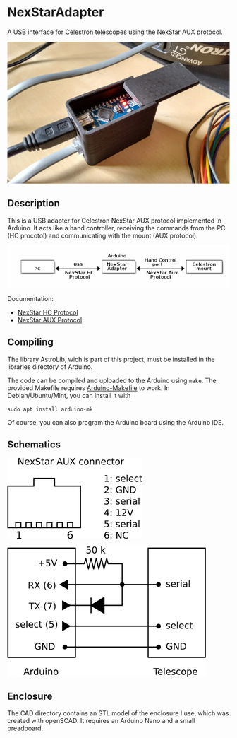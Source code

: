 # NexStarAdapter

A USB interface for [Celestron](https://www.celestron.com/collections/astronomy)
telescopes using the NexStar AUX protocol.

![](images/nexstar_adapter1.jpg)


## Description

This is a USB adapter for Celestron NexStar AUX protocol implemented in Arduino.
It acts like a hand controller, receiving the commands from the PC (HC procotol)
and communicating with the mount (AUX protocol).

![](images/block_diagram.png)

Documentation:

 * [NexStar HC Protocol](http://www.nexstarsite.com/download/manuals/NexStarCommunicationProtocolV1.2.zip)
 * [NexStar AUX Protocol](http://www.paquettefamily.ca/nexstar/NexStar_AUX_Commands_10.pdf)


## Compiling

The library AstroLib, wich is part of this project, must be installed in the
libraries directory of Arduino.

The code can be compiled and uploaded to the Arduino using `make`.
The provided Makefile requires [Arduino-Makefile](https://github.com/sudar/Arduino-Makefile)
to work. In Debian/Ubuntu/Mint, you can install it with

    sudo apt install arduino-mk

Of course, you can also program the Arduino board using the Arduino IDE.


## Schematics

![](images/aux_connector.png)

![](images/circuit.png)


## Enclosure

The CAD directory contains an STL model of the enclosure I use, which was
created with openSCAD. It requires an Arduino Nano and a small breadboard.
